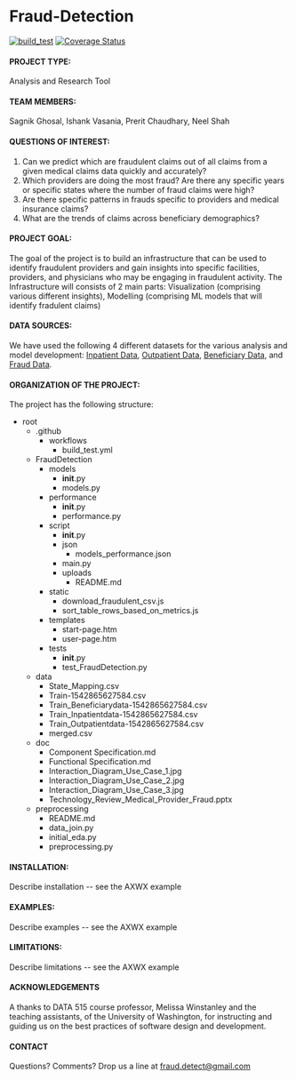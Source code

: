 # Fraud-Detection

[![build_test](https://github.com/sagnikgh1899/FraudDetection/actions/workflows/build_test.yml/badge.svg)](https://github.com/sagnikgh1899/FraudDetection/actions/workflows/build_test.yml)
[![Coverage Status](https://coveralls.io/repos/github/sagnikgh1899/FraudDetection/badge.svg?branch=main)](https://coveralls.io/github/sagnikgh1899/FraudDetection?branch=main)


#### PROJECT TYPE:
Analysis and Research Tool

#### TEAM MEMBERS:
Sagnik Ghosal, Ishank Vasania, Prerit Chaudhary, Neel Shah

#### QUESTIONS OF INTEREST:
1. Can we predict which are fraudulent claims out of all claims from a given medical claims data quickly and accurately?
2. Which providers are doing the most fraud? Are there any specific years or specific states where the number of fraud claims were high?
3. Are there specific patterns in frauds specific to providers and medical insurance claims? 
4. What are the trends of claims across beneficiary demographics?

#### PROJECT GOAL:
The goal of the project is to build an infrastructure that can be used to identify fraudulent providers and gain insights into specific facilities, providers, and physicians who may be engaging in fraudulent activity. The Infrastructure will consists of 2 main parts: Visualization (comprising various different insights), Modelling (comprising ML models that will identify fradulent claims)

#### DATA SOURCES:
We have used the following 4 different datasets for the various analysis and model development: [Inpatient Data](https://www.kaggle.com/code/rohitrox/medical-provider-fraud-detection/data?select=Train_Inpatientdata-1542865627584.csv), [Outpatient Data](https://www.kaggle.com/code/rohitrox/medical-provider-fraud-detection/data?select=Train_Outpatientdata-1542865627584.csv), [Beneficiary Data](https://www.kaggle.com/code/rohitrox/medical-provider-fraud-detection/data?select=Train_Beneficiarydata-1542865627584.csv), and [Fraud Data](https://www.kaggle.com/code/rohitrox/medical-provider-fraud-detection/data?select=Train-1542865627584.csv). 

#### ORGANIZATION OF THE PROJECT:
The project has the following structure:

* root
  * .github
    * workflows
      * build_test.yml
  * FraudDetection
    * models
      * __init__.py
      * models.py
    * performance
      * __init__.py
      * performance.py
    * script
      * __init__.py
      * json
        * models_performance.json
      * main.py
      * uploads
        * README.md
    * static
      * download_fraudulent_csv.js
      * sort_table_rows_based_on_metrics.js
    * templates
      * start-page.htm
      * user-page.htm
    * tests
      * __init__.py
      * test_FraudDetection.py
  * data
    * State_Mapping.csv
    * Train-1542865627584.csv
    * Train_Beneficiarydata-1542865627584.csv
    * Train_Inpatientdata-1542865627584.csv
    * Train_Outpatientdata-1542865627584.csv
    * merged.csv
  * doc
    * Component Specification.md
    * Functional Specification.md
    * Interaction_Diagram_Use_Case_1.jpg
    * Interaction_Diagram_Use_Case_2.jpg
    * Interaction_Diagram_Use_Case_3.jpg
    * Technology_Review_Medical_Provider_Fraud.pptx
  * preprocessing
    * README.md
    * data_join.py
    * initial_eda.py
    * preprocessing.py


#### INSTALLATION:
Describe installation -- see the AXWX example

#### EXAMPLES:
Describe examples -- see the AXWX example

#### LIMITATIONS:
Describe limitations -- see the AXWX example

#### ACKNOWLEDGEMENTS
A thanks to DATA 515 course professor, Melissa Winstanley and the teaching assistants, of the University of Washington, for instructing and guiding us on the best practices of software design and development.

#### CONTACT
Questions? Comments? Drop us a line at fraud.detect@gmail.com
